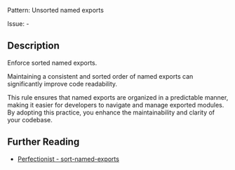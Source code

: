 Pattern: Unsorted named exports

Issue: -

## Description

Enforce sorted named exports.

Maintaining a consistent and sorted order of named exports can significantly improve code readability.

This rule ensures that named exports are organized in a predictable manner, making it easier for developers to navigate and manage exported modules. By adopting this practice, you enhance the maintainability and clarity of your codebase.

## Further Reading

* [Perfectionist - sort-named-exports](https://perfectionist.dev/rules/sort-named-exports)